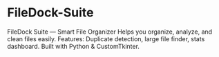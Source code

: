 # FileDock-Suite
FileDock Suite — Smart File Organizer Helps you organize, analyze, and clean files easily. Features: Duplicate detection, large file finder, stats dashboard. Built with Python &amp; CustomTkinter.
